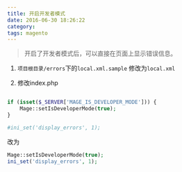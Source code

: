 ```yaml
---
title: 开启开发者模式
date: 2016-06-30 18:26:22
category: 
tags: magento
---
```


> 开启了开发者模式后，可以直接在页面上显示错误信息。

1. `项目根目录/errors`下的`local.xml.sample` 修改为`local.xml`

2. 修改index.php

``` php

if (isset($_SERVER['MAGE_IS_DEVELOPER_MODE'])) {
    Mage::setIsDeveloperMode(true);
}

#ini_set('display_errors', 1);
```

改为

``` php
Mage::setIsDeveloperMode(true);
ini_set('display_errors', 1);
```